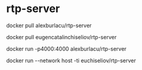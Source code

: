 # rtp-server
docker pull alexburlacu/rtp-server

docker pull eugencatalinchiseliov/rtp-server

docker run -p4000:4000 alexburlacu/rtp-server

docker run --network host -ti euchiseliov/rtp-server

